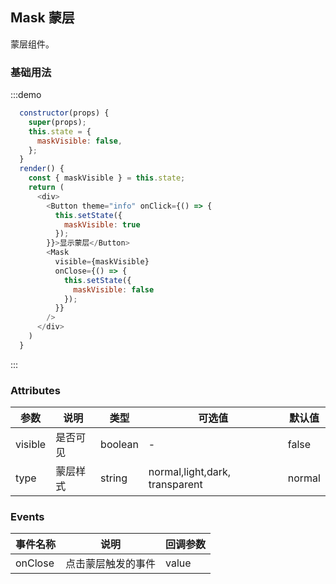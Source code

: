 ## Mask 蒙层
蒙层组件。

### 基础用法

:::demo

```js
  constructor(props) {
    super(props);
    this.state = {
      maskVisible: false,
    };
  }
  render() {
    const { maskVisible } = this.state;
    return (
      <div>
        <Button theme="info" onClick={() => {
          this.setState({
            maskVisible: true
          });
        }}>显示蒙层</Button>
        <Mask
          visible={maskVisible}
          onClose={() => {
            this.setState({
              maskVisible: false
            });
          }}
        />
      </div>
    )
  }
```
:::

### Attributes
| 参数      | 说明    | 类型      | 可选值       | 默认值   |
|---------- |-------- |---------- |-------------  |-------- |
| visible    | 是否可见  | boolean |   -  |   false  |
| type    | 蒙层样式 | string |   normal,light,dark, transparent  |   normal  |


### Events
| 事件名称 | 说明 | 回调参数 |
|---------- |-------- |---------- |
| onClose | 点击蒙层触发的事件 |  value |
